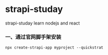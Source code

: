 # strapi-studay
strapi-studay learn nodejs and react 


### 一、通过官网脚手架安装
```
npx create-strapi-app myproject --quickstrat
```
